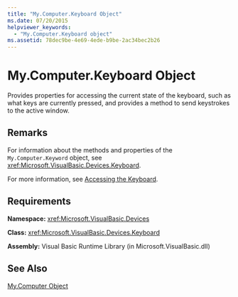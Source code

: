 ```yaml
---
title: "My.Computer.Keyboard Object"
ms.date: 07/20/2015
helpviewer_keywords: 
  - "My.Computer.Keyboard object"
ms.assetid: 78dec9be-4e69-4ede-b9be-2ac34bec2b26
---
```

# My.Computer.Keyboard Object
Provides properties for accessing the current state of the keyboard, such as what keys are currently pressed, and provides a method to send keystrokes to the active window.  
  
## Remarks  
 For information about the methods and properties of the `My.Computer.Keyword` object, see <xref:Microsoft.VisualBasic.Devices.Keyboard>.  
  
 For more information, see [Accessing the Keyboard](../../../visual-basic/developing-apps/programming/computer-resources/accessing-the-keyboard.md).  
  
## Requirements  
 **Namespace:** <xref:Microsoft.VisualBasic.Devices>  
  
 **Class:** <xref:Microsoft.VisualBasic.Devices.Keyboard>  
  
 **Assembly:** Visual Basic Runtime Library (in Microsoft.VisualBasic.dll)  
  
## See Also  
 [My.Computer Object](../../../visual-basic/language-reference/objects/my-computer-object.md)
